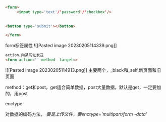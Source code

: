 ```html
<form>
     <input type='text'/'password'/'checkbox'/>
     
     
<button type='submit'></button>

</form>
```

form标签属性
![[Pasted image 20230205114339.png]]
```html
action,向某网址发送
<form action='' method  target=>
```
![[Pasted image 20230205114913.png]]
主要两个，_black和_self,新页面和旧页面


method：get和post，get适合简单数据，post大量数据，默认是get，一定要加的，用post


enctype

对数据的编码方法，
*要是上传文件，要enctype='multipart/form
-data'*


